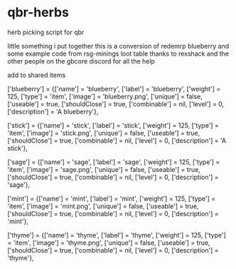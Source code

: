 # qbr-herbs
herb picking script for qbr          

little something i put together this is a conversion of redemrp blueberry and some example code from rsg-minings loot table thanks to rexshack and the other people on the gbcore discord  for all the help   




add to shared  items              

['blueberry'] 				= {['name'] = 'blueberry', 				['label'] = 'blueberry', 					['weight'] = 125, 		['type'] = 'item', 				['image'] = 'blueberry.png', 	['unique'] = false, 	['useable'] = true, 	['shouldClose'] = true,	  ['combinable'] = nil,		['level'] = 0,		['description'] = 'A blueberry'},

['stick'] 					= {['name'] = 'stick', 					['label'] = 'stick',						['weight'] = 125, 		['type'] = 'item', 				['image'] = 'stick.png', 					['unique'] = false, 	['useable'] = true, 	['shouldClose'] = true,	  ['combinable'] = nil,		['level'] = 0,		['description'] = 'A stick'},

['sage'] 					= {['name'] = 'sage', 					['label'] = 'sage', 						['weight'] = 125, 		['type'] = 'item', 				['image'] = 'sage.png', 					['unique'] = false, 	['useable'] = true, 	['shouldClose'] = true,	  ['combinable'] = nil,		['level'] = 0,		['description'] = 'sage'},

['mint'] 					= {['name'] = 'mint', 					['label'] = 'mint', 						['weight'] = 125, 		['type'] = 'item', 				['image'] = 'mint.png', 					['unique'] = false, 	['useable'] = true, 	['shouldClose'] = true,	  ['combinable'] = nil,		['level'] = 0,		['description'] = 'mint'},

['thyme'] 					= {['name'] = 'thyme', 					['label'] = 'thyme', 						['weight'] = 125, 		['type'] = 'item', 				['image'] = 'thyme.png', 					['unique'] = false, 	['useable'] = true, 	['shouldClose'] = true,	  ['combinable'] = nil,		['level'] = 0,		['description'] = 'thyme'},
